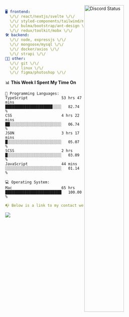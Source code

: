 
<a href="https://discord.com/users/279302975371870218" target="_blank">
    <img width="50%" align="right" alt="Discord Status" src="https://lanyard.cnrad.dev/api/279302975371870218?bg=161B22&borderRadius=5px%205px%200%200&hideTimestamp=true&idleMessage=Just%20chillin%27%20at%20the%20moment&animated=true">
</a>

```yaml
🖥️ frontend: 
  \/\/ react/nextjs/svelte \/\/
  \/\/ styled-components/tailwind/mui/
  \/\/ bulma/bootstrap/ant-design \/\/
  \/\/ redux/toolkit/mobx \/\/
🛠 backend: 
  \/\/ node, expressjs \/\/
  \/\/ mongoose/mysql \/\/
  \/\/ docker/axios \/\/
  \/\/ strapi \/\/
👨‍💻 other: 
  \/\/ git \/\/ 
  \/\/ linux \/\/
  \/\/ figma/photoshop \/\/
```
<!--START_SECTION:waka-->
📊 **This Week I Spent My Time On** 

```text
💬 Programming Languages: 
TypeScript               53 hrs 47 mins      █████████████████████░░░░   82.74 % 
CSS                      4 hrs 22 mins       ██░░░░░░░░░░░░░░░░░░░░░░░   06.74 % 
JSON                     3 hrs 17 mins       █░░░░░░░░░░░░░░░░░░░░░░░░   05.07 % 
SCSS                     2 hrs               █░░░░░░░░░░░░░░░░░░░░░░░░   03.09 % 
JavaScript               44 mins             ░░░░░░░░░░░░░░░░░░░░░░░░░   01.14 % 

💻 Operating System: 
Mac                      65 hrs              █████████████████████████   100.00 % 
```


<!--END_SECTION:waka-->
```yaml
📭 Below is a link to my contact website 
```
<a href="https://mxns.xyz" target="_black"> <img src="https://img.shields.io/badge/website-161B22?style=for-the-badge&logo=About.me&logoColor=white"></img> <a/>
